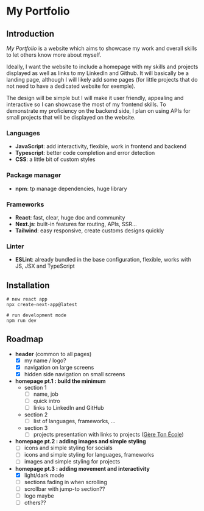 # My Portfolio

## Introduction

*My Portfolio* is a website which aims to showcase my work and overall skills to let others know more about myself.

Ideally, I want the website to include a homepage with my skills and projects displayed as well as links to my LinkedIn and Github. It will basically be a landing page, although I will likely add some pages (for little projects that do not need to have a dedicated website for exemple).

The design will be simple but I will make it user friendly, appealing and interactive so I can showcase the most of my frontend skills. To demonstrate my proficiency on the backend side, I plan on using APIs for small projects that will be displayed on the website.

### Languages
- **JavaScript**: add interactivity, flexible, work in frontend and backend
- **Typescript**: better code completion and error detection
- **CSS**: a little bit of custom styles

### Package manager
- **npm**: tp manage dependencies, huge library 

### Frameworks
- **React**: fast, clear, huge doc and community
- **Next.js**: built-in features for routing, APIs, SSR...
- **Tailwind**: easy responsive, create customs designs quickly

### Linter
- **ESLint**: already bundled in the base configuration, flexible, works with JS, JSX and TypeScript


## Installation

    # new react app
    npx create-next-app@latest
    
    # run development mode
    npm run dev


## Roadmap

- **header** (common to all pages)
  - [x] my name / logo?
  - [x] navigation on large screens
  - [x] hidden side navigation on small screens
- **homepage pt.1 : build the minimum**
  - section 1
    - [ ] name, job
    - [ ] quick intro
    - [ ] links to LinkedIn and GitHub
  - section 2
    - [ ] list of languages, frameworks, ...
  - section 3
    - [ ] projects presentation with links to projects ([Gère Ton École](https://geretonecole.fr/))
- **homepage pt.2 : adding images and simple styling**
  - [ ] icons and simple styling for socials
  - [ ] icons and simple styling for languages, frameworks
  - [ ] images and simple styling for projects
- **homepage pt.3 : adding movement and interactivity**
  - [x] light/dark mode
  - [ ] sections fading in when scrolling
  - [ ] scrollbar with jump-to section??
  - [ ] logo maybe
  - [ ] others??